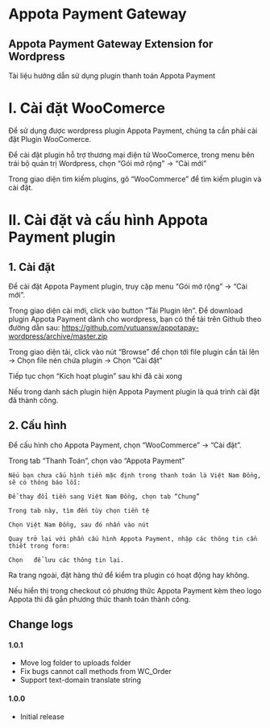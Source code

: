 # Appota Payment Gateway
## Appota Payment Gateway Extension for Wordpress 
Tài liệu hướng dẫn sử dụng plugin thanh toán Appota Payment  

# I.	Cài đặt WooComerce  

Để sử dụng được wordpress plugin Appota Payment, chúng ta cần phải cài đặt Plugin WooComerce.  

Để cài đặt plugin hỗ trợ thương mại điện tử WooComerce, trong menu bên trái bộ quản trị Wordpress, chọn “Gói mở rộng” -> “Cài mới”  

Trong giao diện tìm kiếm plugins, gõ “WooCommerce” để tìm kiếm plugin và cài đặt.  
 
# II.	Cài đặt và cấu hình Appota Payment plugin
## 1.	Cài đặt

Để cài đặt Appota Payment plugin, truy cập menu “Gói mở rộng” -> “Cài mới”.  

Trong giao diện cài mới, click vào button “Tải Plugin lên”. Để download plugin Appota Payment dành cho wordpress, bạn có thể tải trên Github theo đường dẫn sau: https://github.com/vutuansw/appotapay-wordpress/archive/master.zip  
 
Trong giao diện tải, click vào nút “Browse” để chọn tới file plugin cần tải lên -> Chọn file nén chứa plugin -> Chọn “Cài đặt”  
 
Tiếp tục chọn “Kích hoạt plugin” sau khi đã cài xong  
 
Nếu trong danh sách plugin hiện Appota Payment plugin là quá trình cài đặt đã thành công.  
 
## 2.	Cấu hình
Để cấu hình cho Appota Payment, chọn “WooCommerce” -> “Cài đặt”.  
 
Trong tab “Thanh Toán”, chọn vào “Appota Payment”  
 
	Nếu bạn chưa cấu hình tiền mặc định trong thanh toán là Việt Nam Đồng, sẽ có thông báo lỗi:  
 
	Để thay đổi tiền sang Việt Nam Đồng, chọn tab “Chung”  
 
	Trong tab này, tìm đến tùy chọn tiền tệ  
 
	Chọn Việt Nam Đồng, sau đó nhấn vào nút    
  
	Quay trở lại với phần cấu hình Appota Payment, nhập các thông tin cần thiết trong form:  
 
	Chọn   để lưu các thông tin lại.  


Ra trang ngoài, đặt hàng thử để kiểm tra plugin có hoạt động hay không.  

Nếu hiển thị trong checkout có phương thức Appota Payment kèm theo logo Appota thì đã gắn phương thức thanh toán thành công.  
## Change logs
 
#### 1.0.1
* Move log folder to uploads folder
* Fix bugs cannot call methods from WC_Order
* Support text-domain translate string

#### 1.0.0
* Initial release

 
